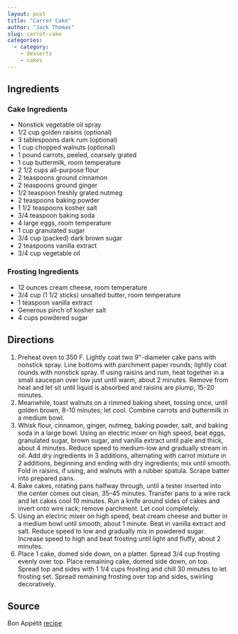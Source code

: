 ```yaml
---
layout: post
title: "Carrot Cake"
author: "Jack Thomas"
slug: carrot-cake
categories:
  - category:
    - desserts
    - cakes
---
```


## Ingredients

### Cake Ingredients

- Nonstick vegetable oil spray
- 1/2 cup golden raisins (optional)
- 3 tablespoons dark rum (optional)
- 1 cup chopped walnuts (optional)
- 1 pound carrots, peeled, coarsely grated
- 1 cup buttermilk, room temperature
- 2 1/2 cups all-purpose flour
- 2 teaspoons ground cinnamon
- 2 teaspoons ground ginger
- 1/2 teaspoon freshly grated nutmeg
- 2 teaspoons baking powder
- 1 1/2 teaspoons kosher salt
- 3/4 teaspoon baking soda
- 4 large eggs, room temperature
- 1 cup granulated sugar
- 3/4 cup (packed) dark brown sugar
- 2 teaspoons vanilla extract
- 3/4 cup vegetable oil

### Frosting Ingredients

- 12 ounces cream cheese, room temperature
- 3/4 cup (1 1/2 sticks) unsalted butter, room temperature
- 1 teaspoon vanilla extract
- Generous pinch of kosher salt
- 4 cups powdered sugar

## Directions

1. Preheat oven to 350 F. Lightly coat two 9"-diameter cake pans with nonstick spray. Line bottoms with parchment paper rounds; lightly coat rounds with nonstick spray. If using raisins and rum, heat together in a small saucepan over low just until warm, about 2 minutes. Remove from heat and let sit until liquid is absorbed and raisins are plump, 15–20 minutes.
2. Meanwhile, toast walnuts on a rimmed baking sheet, tossing once, until golden brown, 8–10 minutes; let cool. Combine carrots and buttermilk in a medium bowl.
3. Whisk flour, cinnamon, ginger, nutmeg, baking powder, salt, and baking soda in a large bowl. Using an electric mixer on high speed, beat eggs, granulated sugar, brown sugar, and vanilla extract until pale and thick, about 4 minutes. Reduce speed to medium-low and gradually stream in oil. Add dry ingredients in 3 additions, alternating with carrot mixture in 2 additions, beginning and ending with dry ingredients; mix until smooth. Fold in raisins, if using, and walnuts with a rubber spatula. Scrape batter into prepared pans.
4. Bake cakes, rotating pans halfway through, until a tester inserted into the center comes out clean, 35–45 minutes. Transfer pans to a wire rack and let cakes cool 10 minutes. Run a knife around sides of cakes and invert onto wire rack; remove parchment. Let cool completely.
5. Using an electric mixer on high speed, beat cream cheese and butter in a medium bowl until smooth, about 1 minute. Beat in vanilla extract and salt. Reduce speed to low and gradually mix in powdered sugar. Increase speed to high and beat frosting until light and fluffy, about 2 minutes.
6. Place 1 cake, domed side down, on a platter. Spread 3/4 cup frosting evenly over top. Place remaining cake, domed side down, on top. Spread top and sides with 1 1/4 cups frosting and chill 30 minutes to let frosting set. Spread remaining frosting over top and sides, swirling decoratively.

## Source

Bon Appétit [recipe](https://www.bonappetit.com/recipe/bas-best-carrot-cake)
